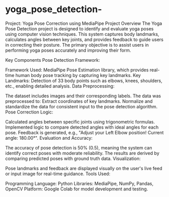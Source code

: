 # yoga_pose_detection-
Project: Yoga Pose Correction using MediaPipe
Project Overview
The Yoga Pose Detection project is designed to identify and evaluate yoga poses using computer vision techniques. This system captures body landmarks, calculates angles between key joints, and provides feedback to guide users in correcting their posture. The primary objective is to assist users in performing yoga poses accurately and improving their form.

Key Components
Pose Detection Framework:

Framework Used: MediaPipe Pose Estimation library, which provides real-time human body pose tracking by capturing key landmarks.
Key Landmarks: Detection of 33 body points such as elbows, knees, shoulders, etc., enabling detailed analysis.
Data Preprocessing:

The dataset includes images and their corresponding labels. The data was preprocessed to:
Extract coordinates of key landmarks.
Normalize and standardize the data for consistent input to the pose detection algorithm.
Pose Correction Logic:

Calculated angles between specific joints using trigonometric formulas.
Implemented logic to compare detected angles with ideal angles for each pose.
Feedback is generated, e.g., "Adjust your Left Elbow position! Current angle: 180.00°".
Evaluation and Accuracy:

The accuracy of pose detection is 50% (0.5), meaning the system can identify correct poses with moderate reliability.
The results are derived by comparing predicted poses with ground truth data.
Visualization:

Pose landmarks and feedback are displayed visually on the user's live feed or input image for real-time guidance.
Tools Used:

Programming Language: Python
Libraries: MediaPipe, NumPy, Pandas, OpenCV
Platform: Google Colab for model development and testing.

